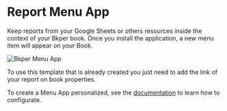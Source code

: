 # Report Menu App

Keep reports from your Google Sheets or others resources inside the context of your Bkper book. Once you install the application, a new menu item will appear on your Book. 

![Bkper Menu App](https://bkper.com/docs/images/bkper-report-menu.png)

To use this template that is already created you just need to add the link of your report on book properties.

To create a Menu App personalized, see the [documentation](https://bkper.com/docs/#apps) to learn how to configurate.


